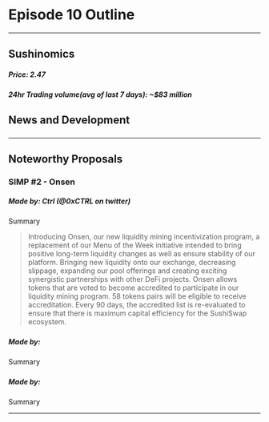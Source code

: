 

#  Episode 10 Outline

* * *

## Sushinomics
##### Price: 2.47 
>


##### 24hr Trading volume(avg of last 7 days): ~$83 million



## News and Development

### 


###


### 


### 



* * *

## Noteworthy Proposals

### SIMP #2 - Onsen
##### Made by: Ctrl (@0xCTRL on twitter)
Summary
>Introducing Onsen, our new liquidity mining incentivization program, a replacement of our Menu of the Week initiative intended to bring positive long-term liquidity changes as well as ensure stability of our platform.
Bringing new liquidity onto our exchange, decreasing slippage, expanding our pool offerings and creating exciting synergistic partnerships with other DeFi projects. Onsen allows tokens that are voted to become accredited to participate in our liquidity mining program.
58 tokens pairs will be eligible to receive accreditation. Every 90 days, the accredited list is re-evaluated to ensure that there is maximum capital efficiency for the SushiSwap ecosystem.




###
##### Made by:
Summary






### 
##### Made by: 
Summary


***



